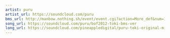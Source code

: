 ```yaml
---
artist: puru
artist_url: https://soundcloud.com/puru
bms_url: http://manbow.nothing.sh/event/event.cgi?action=More_def&num=101&event=83
song_url: https://soundcloud.com/puru/bof2012-toki-bms-ver
long_url: https://soundcloud.com/pineappledigital/puru-toki-original-mix-preview
---
```

